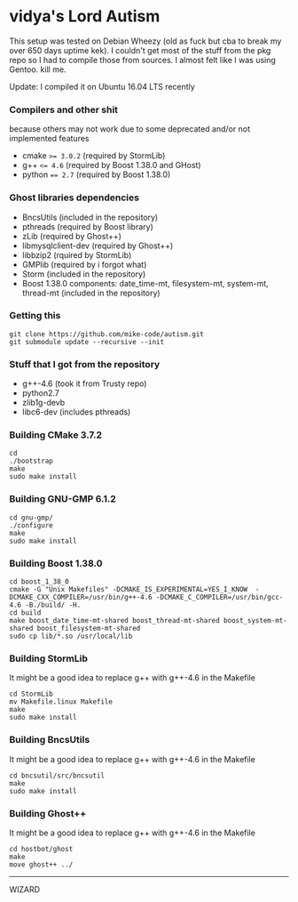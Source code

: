 # vidya's Lord Autism

This setup was tested on Debian Wheezy (old as fuck but cba to break my over 650 days uptime kek).
I couldn't get most of the stuff from the pkg repo so I had to compile those from sources.
I almost felt like I was using Gentoo. kill me.

Update: I compiled it on Ubuntu 16.04 LTS recently

### Compilers and other shit
because others may not work due to some deprecated and/or not implemented features
* cmake `>= 3.0.2` (required by StormLib)
* g++ `<= 4.6` (required by Boost 1.38.0 and GHost)
* python `== 2.7` (required by Boost 1.38.0)

### Ghost libraries dependencies
* BncsUtils (included in the repository)
* pthreads (required by Boost library)
* zLib (required by Ghost++)
* libmysqlclient-dev (required by Ghost++)
* libbzip2 (rquired by StormLib)
* GMPlib (required by i forgot what)
* Storm (included in the repository)
* Boost 1.38.0 components: date_time-mt, filesystem-mt, system-mt, thread-mt (included in the repository)

### Getting this
```
git clone https://github.com/mike-code/autism.git
git submodule update --recursive --init
```

### Stuff that I got from the repository
* g++-4.6 (took it from Trusty repo)
* python2.7
* zlib1g-devb
* libc6-dev (includes pthreads)

### Building CMake 3.7.2 
```
cd 
./bootstrap
make
sudo make install
```

### Building GNU-GMP 6.1.2
```
cd gnu-gmp/
./configure
make
sudo make install
```

### Building Boost 1.38.0
```
cd boost_1_38_0
cmake -G "Unix Makefiles" -DCMAKE_IS_EXPERIMENTAL=YES_I_KNOW  -DCMAKE_CXX_COMPILER=/usr/bin/g++-4.6 -DCMAKE_C_COMPILER=/usr/bin/gcc-4.6 -B./build/ -H.
cd build
make boost_date_time-mt-shared boost_thread-mt-shared boost_system-mt-shared boost_filesystem-mt-shared
sudo cp lib/*.so /usr/local/lib
```

### Building StormLib
It might be a good idea to replace g++ with g++-4.6 in the Makefile
```
cd StormLib
mv Makefile.linux Makefile
make
sudo make install
```

### Building BncsUtils
It might be a good idea to replace g++ with g++-4.6 in the Makefile
```
cd bncsutil/src/bncsutil
make
sudo make install
```

### Building Ghost++
It might be a good idea to replace g++ with g++-4.6 in the Makefile
```
cd hostbot/ghost
make
move ghost++ ../
```

---
WIZARD
